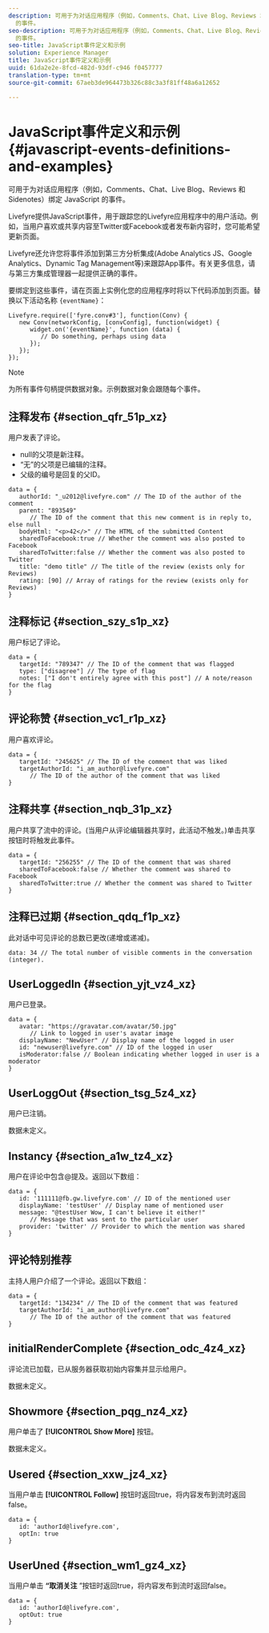 ```yaml
---
description: 可用于为对话应用程序（例如，Comments、Chat、Live Blog、Reviews 和 Sidenotes）绑定 JavaScript
  的事件。
seo-description: 可用于为对话应用程序（例如，Comments、Chat、Live Blog、Reviews 和 Sidenotes）绑定 JavaScript
  的事件。
seo-title: JavaScript事件定义和示例
solution: Experience Manager
title: JavaScript事件定义和示例
uuid: 61da2e2e-8fcd-482d-93df-c946 f0457777
translation-type: tm+mt
source-git-commit: 67aeb3de964473b326c88c3a3f81ff48a6a12652

---
```



# JavaScript事件定义和示例{#javascript-events-definitions-and-examples}

可用于为对话应用程序（例如，Comments、Chat、Live Blog、Reviews 和 Sidenotes）绑定 JavaScript 的事件。

Livefyre提供JavaScript事件，用于跟踪您的Livefyre应用程序中的用户活动。例如，当用户喜欢或共享内容至Twitter或Facebook或者发布新内容时，您可能希望更新页面。

Livefyre还允许您将事件添加到第三方分析集成(Adobe Analytics JS、Google Analytics、Dynamic Tag Management等)来跟踪App事件。有关更多信息，请与第三方集成管理器一起提供正确的事件。

要绑定到这些事件，请在页面上实例化您的应用程序时将以下代码添加到页面。替换以下活动名称 `{eventName}`：

```
Livefyre.require(['fyre.conv#3'], function(Conv) { 
   new Conv(networkConfig, [convConfig], function(widget) { 
      widget.on('{eventName}', function (data) { 
         // Do something, perhaps using data 
      }); 
   }); 
});
```

>[!NOTE]
>
>为所有事件句柄提供数据对象。示例数据对象会跟随每个事件。

## 注释发布 {#section_qfr_51p_xz}

用户发表了评论。

* null的父项是新注释。
* “无”的父项是已编辑的注释。
* 父级的编号是回复的父ID。

```
data = { 
   authorId: "_u2012@livefyre.com" // The ID of the author of the comment  
   parent: "893549"  
      // The ID of the comment that this new comment is in reply to, else null 
   bodyHtml: "<p>42</>" // The HTML of the submitted Content 
   sharedToFacebook:true // Whether the comment was also posted to Facebook 
   sharedToTwitter:false // Whether the comment was also posted to Twitter 
   title: "demo title" // The title of the review (exists only for Reviews) 
   rating: [90] // Array of ratings for the review (exists only for Reviews) 
} 
```

## 注释标记 {#section_szy_s1p_xz}

用户标记了评论。

```
data = { 
   targetId: "789347" // The ID of the comment that was flagged 
   type: ["disagree"] // The type of flag 
   notes: ["I don't entirely agree with this post"] // A note/reason for the flag 
}
```

## 评论称赞 {#section_vc1_r1p_xz}

用户喜欢评论。

```
data = { 
   targetId: "245625" // The ID of the comment that was liked 
   targetAuthorId: "i_am_author@livefyre.com"  
      // The ID of the author of the comment that was liked 
} 
```

## 注释共享 {#section_nqb_31p_xz}

用户共享了流中的评论。(当用户从评论编辑器共享时，此活动不触发。)单击共享按钮时将触发此事件。

```
data = { 
   targetId: "256255" // The ID of the comment that was shared 
   sharedToFacebook:false // Whether the comment was shared to Facebook 
   sharedToTwitter:true // Whether the comment was shared to Twitter 
}
```

## 注释已过期 {#section_qdq_f1p_xz}

此对话中可见评论的总数已更改(递增或递减)。

```
data: 34 // The total number of visible comments in the conversation (integer). 
```

## UserLoggedIn {#section_yjt_vz4_xz}

用户已登录。

```
data = { 
   avatar: "https://gravatar.com/avatar/50.jpg"  
      // Link to logged in user's avatar image 
   displayName: "NewUser" // Display name of the logged in user 
   id: "newuser@livefyre.com" // ID of the logged in user 
   isModerator:false // Boolean indicating whether logged in user is a moderator 
}
```

## UserLoggOut {#section_tsg_5z4_xz}

用户已注销。

数据未定义。

## Instancy {#section_a1w_tz4_xz}

用户在评论中包含@提及。返回以下数组：

```
data = { 
   id: '111111@fb.gw.livefyre.com' // ID of the mentioned user 
   displayName: 'testUser' // Display name of mentioned user 
   message: "@testUser Wow, I can't believe it either!"  
      // Message that was sent to the particular user 
   provider: 'twitter' // Provider to which the mention was shared 
} 
```

## 评论特别推荐

主持人用户介绍了一个评论。返回以下数组：

```
data = { 
   targetId: "134234" // The ID of the comment that was featured 
   targetAuthorId: "i_am_author@livefyre.com"  
      // The ID of the author of the comment that was featured 
}
```

## initialRenderComplete {#section_odc_4z4_xz}

评论流已加载，已从服务器获取初始内容集并显示给用户。

数据未定义。

## Showmore {#section_pqg_nz4_xz}

用户单击了 **[!UICONTROL Show More]** 按钮。

数据未定义。

## Usered {#section_xxw_jz4_xz}

当用户单击 **[!UICONTROL Follow]** 按钮时返回true，将内容发布到流时返回false。

```
data = { 
   id: 'authorId@livefyre.com', 
   optIn: true 
}
```

## UserUned {#section_wm1_gz4_xz}

当用户单击 **“取消关注** ”按钮时返回true，将内容发布到流时返回false。

```
data = { 
   id: 'authorId@livefyre.com', 
   optOut: true 
}
```

